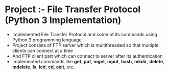 # Project :- File Transfer Protocol (Python 3 Implementation)


* Implemented File Transfer Protocol and some of its commands using Python 3 programming language
* Project consists of FTP server which is multithreaded so that multiple clients can connect at a time
* And FTP client part which can connect to server after its authentication
* Implemented commands like **get**, **put**, **mget**, **mput**, **hash**, **mkdir**, **delete**, **mdelete**, **ls**, **lcd**, **cd**, **exit**, etc.
